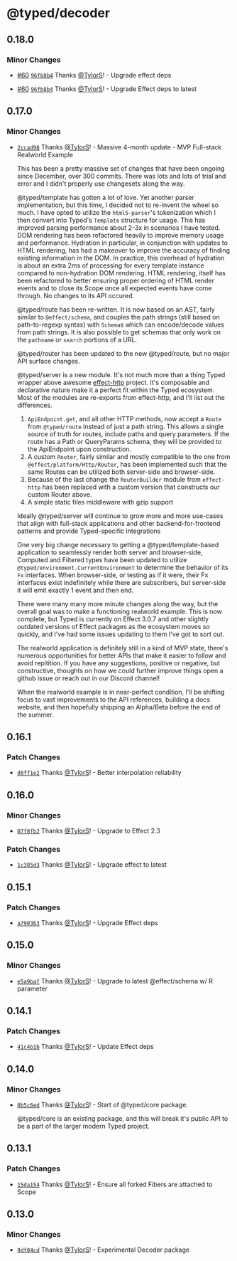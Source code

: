 # @typed/decoder

## 0.18.0

### Minor Changes

- [#60](https://github.com/TylorS/typed/pull/60) [`96fb8b4`](https://github.com/TylorS/typed/commit/96fb8b4be9f673e3a8dfff16e801d70ca207c6d7) Thanks [@TylorS](https://github.com/TylorS)! - Upgrade effect deps

- [#60](https://github.com/TylorS/typed/pull/60) [`96fb8b4`](https://github.com/TylorS/typed/commit/96fb8b4be9f673e3a8dfff16e801d70ca207c6d7) Thanks [@TylorS](https://github.com/TylorS)! - Upgrade Effect deps to latest

## 0.17.0

### Minor Changes

- [`2ccad98`](https://github.com/TylorS/typed/commit/2ccad98a657d29ee9d6665d0954478781a00c80a) Thanks [@TylorS](https://github.com/TylorS)! - Massive 4-month update - MVP Full-stack Realworld Example

  This has been a pretty massive set of changes that have been ongoing since December, over 300 commits. There was
  lots and lots of trial and error and I didn't properly use changesets along the way.

  @typed/template has gotten a lot of love. Yet another parser implementation, but this time, I decided not to re-invent the wheel so much.
  I have opted to utilize the `html5-parser`'s tokenization which I then convert into Typed's `Template` structure for usage.
  This has improved parsing performance about 2-3x in scenarios I have tested. DOM rendering has been refactored heavily to improve memory usage
  and performance. Hydration in particular, in conjunction with updates to HTML rendering, has had a makeover to improve the accuracy of finding
  existing information in the DOM. In practice, this overhead of hydration is about an extra 2ms of processing for every template instance compared
  to non-hydration DOM rendering. HTML rendering, itself has been refactored to better ensuring proper ordering of HTML render events and to close its
  Scope once all expected events have come through. No changes to its API occured.

  @typed/route has been re-written. It is now based on an AST, fairly similar to `@effect/schema`, and couples the path strings (still based on path-to-regexp syntax) with `Schema`s which can encode/decode values from path strings. It is also possible to get schemas that only work on the `pathname` or `search` portions of a URL.

  @typed/router has been updated to the new @typed/route, but no major API surface changes.

  @typed/server is a new module. It's not much more than a thing Typed wrapper above awesome [effect-http](https://github.com/sukovanej/effect-http) project.
  It's composable and declarative nature make it a perfect fit within the Typed ecosystem. Most of the modules are re-exports from effect-http,
  and I'll list out the differences.

  1. `ApiEndpoint.get`, and all other HTTP methods, now accept a `Route` from `@typed/route` instead of just a path string. This allows a single source of truth for routes, include paths and query parameters. If the route has a Path or QueryParams schema, they will be provided to the ApiEndpoint upon construction.
  2. A custom `Router`, fairly similar and mostly compatible to the one from `@effect/platform/Http/Router`, has been implemented such that the same Routes can be utilized both server-side and browser-side.
  3. Because of the last change the `RouterBuilder` module from `effect-http` has been replaced with a custom version that constructs our custom Router above.
  4. A simple static files middleware with gzip support

  Ideally @typed/server will continue to grow more and more use-cases that align with full-stack applications and other backend-for-frontend patterns and
  provide Typed-specific integrations

  One very big change necessary to getting a @typed/template-based application to seamlessly render both server and browser-side, Computed and Filtered types
  have been updated to utilize `@typed/environment.CurrentEnvironment` to determine the behavior of its `Fx` interfaces. When browser-side, or testing as if it were, their Fx interfaces exist indefinitely while there are subscribers, but server-side it will emit exactly 1 event and then end.

  There were many many more minute changes along the way, but the overall goal was to make a functioning realworld example. This is now complete, but Typed is currently on Effect 3.0.7 and other slightly outdated versions of Effect packages as the ecosystem moves so quickly, and I've had some issues updating to them I've got to sort out.

  The realworld application is definitely still in a kind of MVP state, there's numerous opportunities for better APIs that make it easier to follow and avoid repitition. If you have any suggestions, positive or negative, but constructive, thoughts on how we could further improve things open a github issue or reach out in our Discord channel!

  When the realworld example is in near-perfect condition, I'll be shifting focus to vast improvements to the API references, building a docs website, and then hopefully shipping an Alpha/Beta before the end of the summer.

## 0.16.1

### Patch Changes

- [`d8ff1e2`](https://github.com/TylorS/typed/commit/d8ff1e2bc2538d4b17d6c05b781ab2237d833f05) Thanks [@TylorS](https://github.com/TylorS)! - Better interpolation reliability

## 0.16.0

### Minor Changes

- [`07f8fb2`](https://github.com/TylorS/typed/commit/07f8fb242be356baabf44e7b3470ce2e5b859754) Thanks [@TylorS](https://github.com/TylorS)! - Upgrade to Effect 2.3

### Patch Changes

- [`1c385d3`](https://github.com/TylorS/typed/commit/1c385d36d95d77bcde8e586a5d4e96aff4be920e) Thanks [@TylorS](https://github.com/TylorS)! - Upgrade effect to latest

## 0.15.1

### Patch Changes

- [`a790363`](https://github.com/TylorS/typed/commit/a7903635c148362809f39bdad120655f668a0262) Thanks [@TylorS](https://github.com/TylorS)! - Upgrade Effect deps

## 0.15.0

### Minor Changes

- [`e5a9baf`](https://github.com/TylorS/typed/commit/e5a9baf92b283187ce547f5664a2e15587721276) Thanks [@TylorS](https://github.com/TylorS)! - Upgrade to latest @effect/schema w/ R parameter

## 0.14.1

### Patch Changes

- [`41c4b1b`](https://github.com/TylorS/typed/commit/41c4b1b17718b8f06ba006716a752aebc7c4b5cb) Thanks [@TylorS](https://github.com/TylorS)! - Update Effect deps

## 0.14.0

### Minor Changes

- [`0b5c6ed`](https://github.com/TylorS/typed/commit/0b5c6edd739f753c5616a07cee5b9e08f8507595) Thanks [@TylorS](https://github.com/TylorS)! - Start of @typed/core package.

  @typed/core is an existing package, and this will break it's public API to be a part of the larger modern
  Typed project.

## 0.13.1

### Patch Changes

- [`15da154`](https://github.com/TylorS/typed/commit/15da15406c3ec50a1cba475b785d038878c5370d) Thanks [@TylorS](https://github.com/TylorS)! - Ensure all forked Fibers are attached to Scope

## 0.13.0

### Minor Changes

- [`9df04cd`](https://github.com/TylorS/typed/commit/9df04cdd3e8f9bd4a28c3c573aad3e0a0c7706bb) Thanks [@TylorS](https://github.com/TylorS)! - Experimental Decoder package
